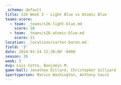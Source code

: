 ```yaml
---
_schema: default
title: S26 Week 3 - Light Blue vs Atomic Blue
teams-score:
  - team: _teams/s26-light-blue.md
    score: 20
  - team: _teams/s26-atomic-blue.md
    score: 21
location: _locations/carter-baron.md
field: '3'
date: 2024-03-24 12:30:00 -0400
season: 26
week: 3
mvp: Luis Cotto, Benjamin M.
game-ball: Jonathan Dillard, Christopher Gillyard
sportsperson: Marvin Washington, Anthony Sacco
---
```

